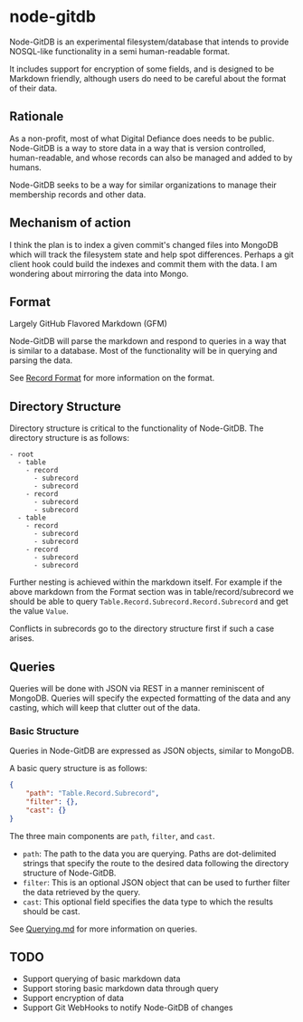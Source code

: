# node-gitdb

Node-GitDB is an experimental filesystem/database that intends to provide NOSQL-like functionality in a semi human-readable format.

It includes support for encryption of some fields, and is designed to be Markdown friendly, although users do need to be careful about the format of their data.

## Rationale

As a non-profit, most of what Digital Defiance does needs to be public. Node-GitDB is a way to store data in a way that is version controlled, human-readable,
and whose records can also be managed and added to by humans.

Node-GitDB seeks to be a way for similar organizations to manage their membership records and other data.

## Mechanism of action

I think the plan is to index a given commit's changed files into MongoDB which will track the filesystem state and help spot differences. Perhaps a git client hook could build the indexes and commit them with the data. I am wondering about mirroring the data into Mongo.

## Format

Largely GitHub Flavored Markdown (GFM)

Node-GitDB will parse the markdown and respond to queries in a way that is similar to a database. Most of the functionality will be in querying and parsing the data.

See [Record Format](docs/Record%20Format.md) for more information on the format.

## Directory Structure

Directory structure is critical to the functionality of Node-GitDB. The directory structure is as follows:

```
- root
  - table
    - record
      - subrecord
      - subrecord
    - record
      - subrecord
      - subrecord
  - table
    - record
      - subrecord
      - subrecord
    - record
      - subrecord
      - subrecord
```

Further nesting is achieved within the markdown itself.
For example if the above markdown from the Format section was in table/record/subrecord we should be able to query `Table.Record.Subrecord.Record.Subrecord` and get the value `Value`.

Conflicts in subrecords go to the directory structure first if such a case arises.

## Queries

Queries will be done with JSON via REST in a manner reminiscent of MongoDB. Queries will specify the expected formatting of the data and any casting, which will keep that clutter out of the data.

### Basic Structure

Queries in Node-GitDB are expressed as JSON objects, similar to MongoDB. 

A basic query structure is as follows:

```json
{
    "path": "Table.Record.Subrecord",
    "filter": {},
    "cast": {}
}
```

The three main components are `path`, `filter`, and `cast`.

- `path`: The path to the data you are querying. Paths are dot-delimited strings that specify the route to the desired data following the directory structure of Node-GitDB.
- `filter`: This is an optional JSON object that can be used to further filter the data retrieved by the query.
- `cast`: This optional field specifies the data type to which the results should be cast.


See [Querying.md](docs/Querying.md) for more information on queries.

## TODO
* Support querying of basic markdown data
* Support storing basic markdown data through query
* Support encryption of data
* Support Git WebHooks to notify Node-GitDB of changes
